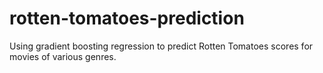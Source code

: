 # rotten-tomatoes-prediction
Using gradient boosting regression to predict Rotten Tomatoes scores for movies of various genres.
